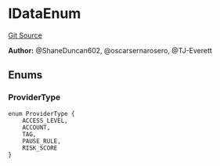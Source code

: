 # IDataEnum
[Git Source](https://github.com/thrackle-io/tron/blob/50727ee9211084f05b8690e3435981873338f44e/src/client/application/data/IDataEnum.sol)

**Author:**
@ShaneDuncan602, @oscarsernarosero, @TJ-Everett


## Enums
### ProviderType

```solidity
enum ProviderType {
    ACCESS_LEVEL,
    ACCOUNT,
    TAG,
    PAUSE_RULE,
    RISK_SCORE
}
```

